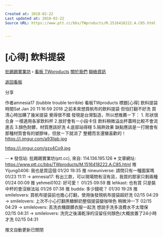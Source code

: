 ```yaml
---

Created at: 2018-02-22
Last updated at: 2018-02-22
Source URL: https://www.ptt.cc/bbs/TWproducts/M.1516418222.A.C85.html


---
```


# [心得] 飲料提袋


[批踢踢實業坊](https://www.ptt.cc/) › [看板 TWproducts](https://www.ptt.cc/bbs/TWproducts/index.html) [關於我們](https://www.ptt.cc/about.html) [聯絡資訊](https://www.ptt.cc/contact.html)

[返回看板](https://www.ptt.cc/bbs/TWproducts/index.html)

分享

作者amnesia17 (bubble trouble terrible)
看板TWproducts
標題\[心得\] 飲料提袋
時間Sat Jan 20 11:16:59 2018
之前本來想買帆布的飲料提袋 但怕打翻不好洗 買清心時加購了幾米提袋 覺得很不錯 發現是台灣製造，所以想推薦ㄧ下： 1. 形狀很合身 ㄧ樣適用各家飲料杯 2.放好會有ㄧ小段卡住 飲料稍微溢出杯蓋時比較不會流進去 3.顏色耐髒，材質應該好洗 4.底部站得穩 5.隔熱效果 缺點應該是ㄧ打開會有那種材質會有的塑膠味，但放ㄧ下就消了 整體而言還蠻喜歡的！ <https://i.imgur.com/a93llab.jpg>

<https://i.imgur.com/gzx4Co9.jpg>

\-- ※ 發信站: 批踢踢實業坊(ptt.cc), 來自: 114.136.195.126 ※ 文章網址: <https://www.ptt.cc/bbs/TWproducts/M.1516418222.A.C85.html>
推 Yijung0406: 我也是買這個 01/20 19:35
推 nineuniverse: 請問只有一種圖案嗎 01/23 11:11
→ amnesia17: 有出三款，可以現場問有沒有貨，我買的那家只剩兩種 01/24 00:09
推 yehmei0102: 好可愛！ 01/25 09:59
推 lehkast: 也有買 只是裝中杯的會沒辦法站 01/26 07:38
推 budda: 多少錢呢？ 01/30 19:28
推 smilelovers: 買帆布提袋前也擔心打翻，使用後發現帆布提袋超好洗 02/15 04:29
→ smilelovers: 上次不小心打翻黑糖鮮奶整個提袋變咖啡色 稍微沖一下 02/15 04:29
→ smilelovers: 丟洗衣機跟髒衣服一起洗 想說手洗多浪費水不太環保 02/15 04:31
→ smilelovers: 洗完之後滿乾淨的沒留任何顏色(大概放置了24小時才洗 02/15 04:31

推文自動更新已關閉

